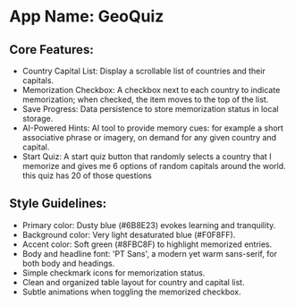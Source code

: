 # **App Name**: GeoQuiz

## Core Features:

- Country Capital List: Display a scrollable list of countries and their capitals.
- Memorization Checkbox: A checkbox next to each country to indicate memorization; when checked, the item moves to the top of the list.
- Save Progress: Data persistence to store memorization status in local storage.
- AI-Powered Hints: AI tool to provide memory cues: for example a short associative phrase or imagery, on demand for any given country and capital.
- Start Quiz: A start quiz button that randomly selects a country that I memorize and gives me 6 options of random capitals around the world. this quiz has 20 of those questions

## Style Guidelines:

- Primary color: Dusty blue (#6B8E23) evokes learning and tranquility.
- Background color: Very light desaturated blue (#F0F8FF).
- Accent color: Soft green (#8FBC8F) to highlight memorized entries.
- Body and headline font: 'PT Sans', a modern yet warm sans-serif, for both body and headings.
- Simple checkmark icons for memorization status.
- Clean and organized table layout for country and capital list.
- Subtle animations when toggling the memorized checkbox.